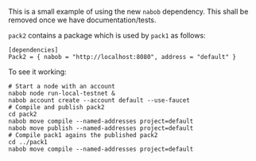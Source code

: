 This is a small example of using the new `nabob` dependency. This shall be removed once we have
documentation/tests.

`pack2` contains a package which is used by `pack1` as follows:

```
[dependencies]
Pack2 = { nabob = "http://localhost:8080", address = "default" }
```

To see it working:

```shell
# Start a node with an account
nabob node run-local-testnet &
nabob account create --account default --use-faucet 
# Compile and publish pack2
cd pack2
nabob move compile --named-addresses project=default     
nabob move publish --named-addresses project=default
# Compile pack1 agains the published pack2
cd ../pack1
nabob move compile --named-addresses project=default     
```
